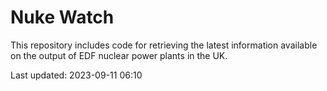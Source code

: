 # Nuke Watch

This repository includes code for retrieving the latest information available on the output of EDF nuclear power plants in the UK.

Last updated: 2023-09-11 06:10